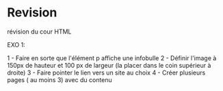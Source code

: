 # Revision
révision du cour HTML

EXO 1:

1 - Faire en sorte que l'élément p affiche une infobulle
2 - Définir l'image à 150px de hauteur et 100 px de largeur (la placer dans le coin supérieur à droite)
3 - Faire pointer le lien vers un site au choix
4 - Créer plusieurs pages ( au moins 3) avec du contenu
